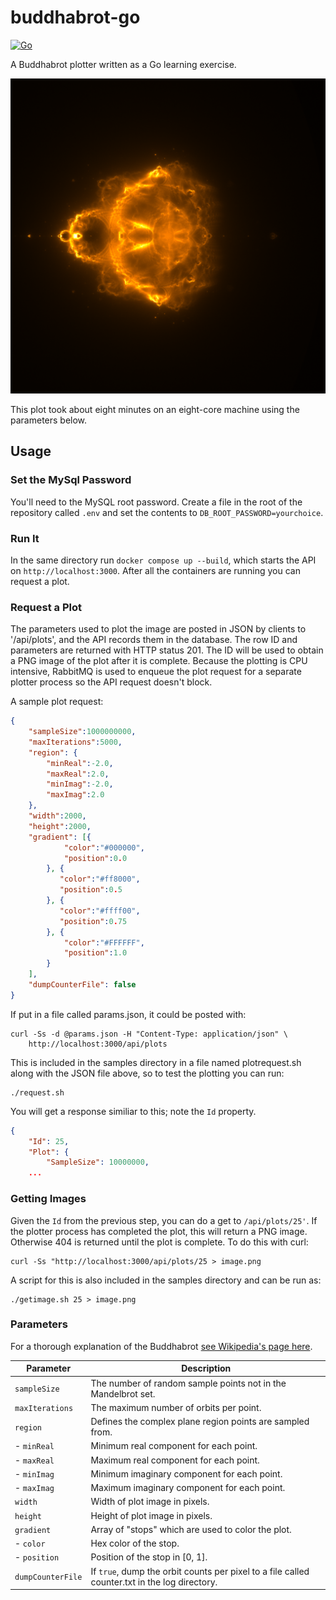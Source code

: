 # buddhabrot-go

[![Go](https://github.com/ebeeton/buddhabrot-go/actions/workflows/go.yml/badge.svg)](https://github.com/ebeeton/buddhabrot-go/actions/workflows/go.yml)

A Buddhabrot plotter written as a Go learning exercise.

![Buddhabrot image](/samples/sample.png)

This plot took about eight minutes on an eight-core machine using the parameters
below.

## Usage

### Set the MySql Password

You'll need to the MySQL root password. Create a file in the root of the
repository called `.env` and set the contents to `DB_ROOT_PASSWORD=yourchoice`.

### Run It

In the same directory run `docker compose up --build`, which starts the API on
`http://localhost:3000`. After all the containers are running you can request a
plot.

### Request a Plot

The parameters used to plot the image are posted in JSON by clients 
to '/api/plots', and the API records them in the database. The row ID and 
parameters are returned with HTTP status 201. The ID will be used to obtain a
PNG image of the plot after it is complete. Because the plotting is CPU
intensive, RabbitMQ is used to enqueue the plot request for a separate plotter
process so the API request doesn't block.

A sample plot request:

```json
{
    "sampleSize":1000000000,
    "maxIterations":5000,
    "region": {
        "minReal":-2.0,
        "maxReal":2.0,
        "minImag":-2.0,
        "maxImag":2.0
    },
    "width":2000,
    "height":2000,
    "gradient": [{
            "color":"#000000",
            "position":0.0
        }, {
           "color":"#ff8000",
           "position":0.5
        }, {
           "color":"#ffff00",
           "position":0.75
        }, {
            "color":"#FFFFFF",
            "position":1.0
        }
    ],
    "dumpCounterFile": false
}
```

If put in a file called params.json, it could be posted with:

```shell
curl -Ss -d @params.json -H "Content-Type: application/json" \
    http://localhost:3000/api/plots
```

This is included in the samples directory in a file named plotrequest.sh along
with the JSON file above, so to test the plotting you can run:

```shell
./request.sh
```

You will get a response similiar to this; note the `Id` property.

```json
{
    "Id": 25,
    "Plot": {
        "SampleSize": 10000000,
    ...
```

### Getting Images

Given the `Id` from the previous step, you can do a get to `/api/plots/25'`. If
the plotter process has completed the plot, this will return a PNG image.
Otherwise 404 is returned until the plot is complete. To do this with curl:

```shell
curl -Ss "http://localhost:3000/api/plots/25 > image.png
```

A script for this is also included in the samples directory and can be run as:

```shell
./getimage.sh 25 > image.png
```

### Parameters

For a thorough explanation of the Buddhabrot
[see Wikipedia's page here](https://en.wikipedia.org/wiki/Buddhabrot).

| Parameter | Description |
| --- | --- |
| `sampleSize` | The number of random sample points not in the Mandelbrot set. |
| `maxIterations` | The maximum number of orbits per point.
| `region` | Defines the complex plane region points are sampled from. |
| - `minReal` | Minimum real component for each point. |
| - `maxReal` | Maximum real component for each point. |
| - `minImag` | Minimum imaginary component for each point. |
| - `maxImag` | Maximum imaginary component for each point. |
| `width` | Width of plot image in pixels. |
| `height` | Height of plot image in pixels. |
| `gradient` | Array of "stops" which are used to color the plot. |
| - `color` | Hex color of the stop. |
| - `position` | Position of the stop in [0, 1]. |
| `dumpCounterFile` | If `true`, dump the orbit counts per pixel to a file called counter.txt in the log directory. |

